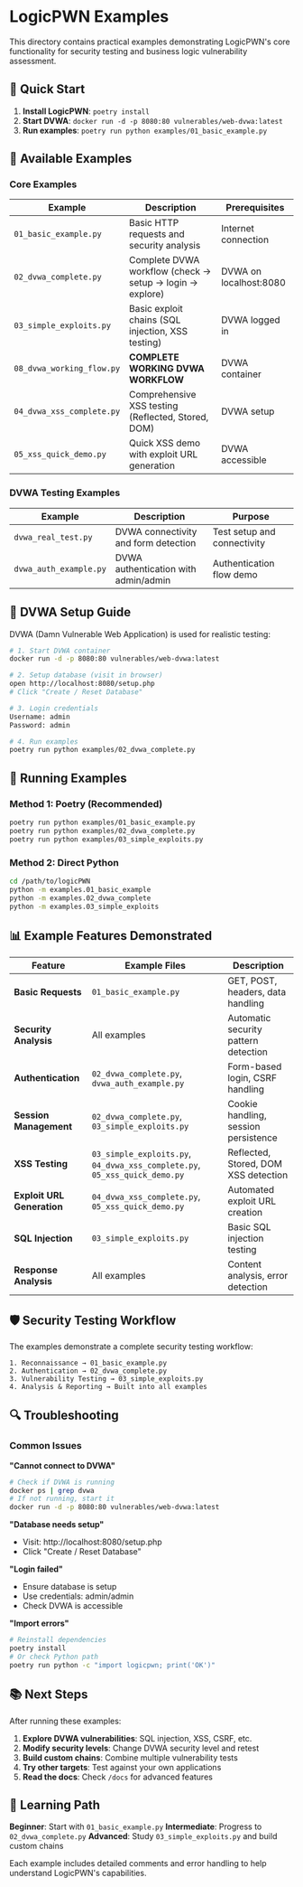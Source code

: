 # LogicPWN Examples

This directory contains practical examples demonstrating LogicPWN's core functionality for security testing and business logic vulnerability assessment.

## 🚀 Quick Start

1. **Install LogicPWN**: `poetry install`
2. **Start DVWA**: `docker run -d -p 8080:80 vulnerables/web-dvwa:latest`
3. **Run examples**: `poetry run python examples/01_basic_example.py`

## 📁 Available Examples

### Core Examples

| Example | Description | Prerequisites |
|---------|-------------|---------------|
| `01_basic_example.py` | Basic HTTP requests and security analysis | Internet connection |
| `02_dvwa_complete.py` | Complete DVWA workflow (check → setup → login → explore) | DVWA on localhost:8080 |
| `03_simple_exploits.py` | Basic exploit chains (SQL injection, XSS testing) | DVWA logged in |
| `08_dvwa_working_flow.py` | **COMPLETE WORKING DVWA WORKFLOW** | DVWA container |
| `04_dvwa_xss_complete.py` | Comprehensive XSS testing (Reflected, Stored, DOM) | DVWA setup |
| `05_xss_quick_demo.py` | Quick XSS demo with exploit URL generation | DVWA accessible |

### DVWA Testing Examples

| Example | Description | Purpose |
|---------|-------------|---------|
| `dvwa_real_test.py` | DVWA connectivity and form detection | Test setup and connectivity |
| `dvwa_auth_example.py` | DVWA authentication with admin/admin | Authentication flow demo |

## 🎯 DVWA Setup Guide

DVWA (Damn Vulnerable Web Application) is used for realistic testing:

```bash
# 1. Start DVWA container
docker run -d -p 8080:80 vulnerables/web-dvwa:latest

# 2. Setup database (visit in browser)
open http://localhost:8080/setup.php
# Click "Create / Reset Database"

# 3. Login credentials
Username: admin
Password: admin

# 4. Run examples
poetry run python examples/02_dvwa_complete.py
```

## 🔧 Running Examples

### Method 1: Poetry (Recommended)
```bash
poetry run python examples/01_basic_example.py
poetry run python examples/02_dvwa_complete.py
poetry run python examples/03_simple_exploits.py
```

### Method 2: Direct Python
```bash
cd /path/to/logicPWN
python -m examples.01_basic_example
python -m examples.02_dvwa_complete
python -m examples.03_simple_exploits
```

## 📊 Example Features Demonstrated

| Feature | Example Files | Description |
|---------|---------------|-------------|
| **Basic Requests** | `01_basic_example.py` | GET, POST, headers, data handling |
| **Security Analysis** | All examples | Automatic security pattern detection |
| **Authentication** | `02_dvwa_complete.py`, `dvwa_auth_example.py` | Form-based login, CSRF handling |
| **Session Management** | `02_dvwa_complete.py`, `03_simple_exploits.py` | Cookie handling, session persistence |
| **XSS Testing** | `03_simple_exploits.py`, `04_dvwa_xss_complete.py`, `05_xss_quick_demo.py` | Reflected, Stored, DOM XSS detection |
| **Exploit URL Generation** | `04_dvwa_xss_complete.py`, `05_xss_quick_demo.py` | Automated exploit URL creation |
| **SQL Injection** | `03_simple_exploits.py` | Basic SQL injection testing |
| **Response Analysis** | All examples | Content analysis, error detection |

## 🛡️ Security Testing Workflow

The examples demonstrate a complete security testing workflow:

```
1. Reconnaissance → 01_basic_example.py
2. Authentication → 02_dvwa_complete.py
3. Vulnerability Testing → 03_simple_exploits.py
4. Analysis & Reporting → Built into all examples
```

## 🔍 Troubleshooting

### Common Issues

**"Cannot connect to DVWA"**
```bash
# Check if DVWA is running
docker ps | grep dvwa
# If not running, start it
docker run -d -p 8080:80 vulnerables/web-dvwa:latest
```

**"Database needs setup"**
- Visit: http://localhost:8080/setup.php
- Click "Create / Reset Database"

**"Login failed"**
- Ensure database is setup
- Use credentials: admin/admin
- Check DVWA is accessible

**"Import errors"**
```bash
# Reinstall dependencies
poetry install
# Or check Python path
poetry run python -c "import logicpwn; print('OK')"
```

## 📚 Next Steps

After running these examples:

1. **Explore DVWA vulnerabilities**: SQL injection, XSS, CSRF, etc.
2. **Modify security levels**: Change DVWA security level and retest
3. **Build custom chains**: Combine multiple vulnerability tests
4. **Try other targets**: Test against your own applications
5. **Read the docs**: Check `/docs` for advanced features

## 🎯 Learning Path

**Beginner**: Start with `01_basic_example.py`
**Intermediate**: Progress to `02_dvwa_complete.py`
**Advanced**: Study `03_simple_exploits.py` and build custom chains

Each example includes detailed comments and error handling to help understand LogicPWN's capabilities.
